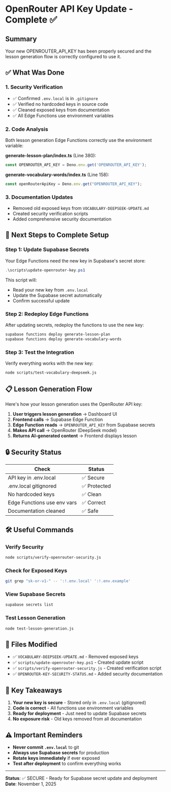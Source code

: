 # OpenRouter API Key Update - Complete ✅

## Summary

Your new OPENROUTER_API_KEY has been properly secured and the lesson generation flow is correctly configured to use it.

## ✅ What Was Done

### 1. Security Verification
- ✅ Confirmed `.env.local` is in `.gitignore`
- ✅ Verified no hardcoded keys in source code
- ✅ Cleaned exposed keys from documentation
- ✅ All Edge Functions use environment variables

### 2. Code Analysis
Both lesson generation Edge Functions correctly use the environment variable:

**generate-lesson-plan/index.ts** (Line 380):
```typescript
const OPENROUTER_API_KEY = Deno.env.get('OPENROUTER_API_KEY');
```

**generate-vocabulary-words/index.ts** (Line 158):
```typescript
const openRouterApiKey = Deno.env.get("OPENROUTER_API_KEY");
```

### 3. Documentation Updates
- Removed old exposed keys from `VOCABULARY-DEEPSEEK-UPDATE.md`
- Created security verification scripts
- Added comprehensive security documentation

## 🚀 Next Steps to Complete Setup

### Step 1: Update Supabase Secrets
Your Edge Functions need the new key in Supabase's secret store:

```powershell
.\scripts\update-openrouter-key.ps1
```

This script will:
- Read your new key from `.env.local`
- Update the Supabase secret automatically
- Confirm successful update

### Step 2: Redeploy Edge Functions
After updating secrets, redeploy the functions to use the new key:

```bash
supabase functions deploy generate-lesson-plan
supabase functions deploy generate-vocabulary-words
```

### Step 3: Test the Integration
Verify everything works with the new key:

```bash
node scripts/test-vocabulary-deepseek.js
```

## 📋 Lesson Generation Flow

Here's how your lesson generation uses the OpenRouter API key:

1. **User triggers lesson generation** → Dashboard UI
2. **Frontend calls** → Supabase Edge Function
3. **Edge Function reads** → `OPENROUTER_API_KEY` from Supabase secrets
4. **Makes API call** → OpenRouter (DeepSeek model)
5. **Returns AI-generated content** → Frontend displays lesson

## 🔒 Security Status

| Check | Status |
|-------|--------|
| API key in .env.local | ✅ Secure |
| .env.local gitignored | ✅ Protected |
| No hardcoded keys | ✅ Clean |
| Edge Functions use env vars | ✅ Correct |
| Documentation cleaned | ✅ Safe |

## 🛠️ Useful Commands

### Verify Security
```bash
node scripts/verify-openrouter-security.js
```

### Check for Exposed Keys
```bash
git grep "sk-or-v1-" -- ':!.env.local' ':!.env.example'
```

### View Supabase Secrets
```bash
supabase secrets list
```

### Test Lesson Generation
```bash
node test-lesson-generation.js
```

## 📁 Files Modified

- ✅ `VOCABULARY-DEEPSEEK-UPDATE.md` - Removed exposed keys
- ✅ `scripts/update-openrouter-key.ps1` - Created update script
- ✅ `scripts/verify-openrouter-security.js` - Created verification script
- ✅ `OPENROUTER-KEY-SECURITY-STATUS.md` - Added security documentation

## 🎯 Key Takeaways

1. **Your new key is secure** - Stored only in `.env.local` (gitignored)
2. **Code is correct** - All functions use environment variables
3. **Ready for deployment** - Just need to update Supabase secrets
4. **No exposure risk** - Old keys removed from all documentation

## ⚠️ Important Reminders

- **Never commit `.env.local`** to git
- **Always use Supabase secrets** for production
- **Rotate keys immediately** if ever exposed
- **Test after deployment** to confirm everything works

---

**Status**: ✅ SECURE - Ready for Supabase secret update and deployment
**Date**: November 1, 2025
